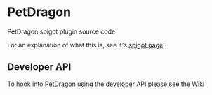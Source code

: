 # PetDragon
PetDragon spigot plugin source code

For an explanation of what this is, see it's [spigot page](https://www.spigotmc.org/resources/petdragon-ridable-enderdragons-1-16-support.82744/)!

## Developer API
To hook into PetDragon using the developer API please see the [Wiki](https://github.com/EricLangezaal/PetDragon/wiki)
